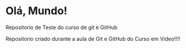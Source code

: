 # Olá, Mundo!
 Repositorio de Teste do curso de git e GitHub

 Repositorio criado durante a aula de Git e GitHub do Curso em Video!!!!
